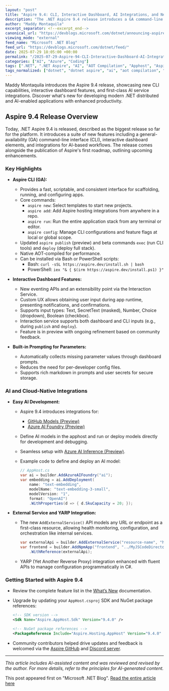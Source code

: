 ```yaml
---
layout: "post"
title: "Aspire 9.4: CLI, Interactive Dashboard, AI Integrations, and New Features"
description: "The .NET Aspire 9.4 release introduces a GA command-line interface, enhanced dashboard interactivity, new AI-focused integrations with GitHub Models and Azure AI Foundry, and various developer productivity improvements. This article by Maddy Montaquila highlights key features, code examples, and guidance for upgrading."
author: "Maddy Montaquila"
excerpt_separator: <!--excerpt_end-->
canonical_url: "https://devblogs.microsoft.com/dotnet/announcing-aspire-9-4/"
viewing_mode: "external"
feed_name: "Microsoft .NET Blog"
feed_url: "https://devblogs.microsoft.com/dotnet/feed/"
date: 2025-07-29 18:05:00 +00:00
permalink: "/2025-07-29-Aspire-94-CLI-Interactive-Dashboard-AI-Integrations-and-New-Features.html"
categories: ["AI", "Azure", "Coding"]
tags: [".NET", ".NET Aspire", "AI", "AOT Compilation", "Apphost", "Aspire", "Aspire 9.4", "Azure", "Azure AI Foundry", "CLI", "Coding", "Custom Resource", "Dashboard", "Developer Productivity", "External Service", "Featured", "GitHub Models", "Interaction Service", "News", "OpenTelemetry", "YARP Integration"]
tags_normalized: ["dotnet", "dotnet aspire", "ai", "aot compilation", "apphost", "aspire", "aspire 9dot4", "azure", "azure ai foundry", "cli", "coding", "custom resource", "dashboard", "developer productivity", "external service", "featured", "github models", "interaction service", "news", "opentelemetry", "yarp integration"]
---
```


Maddy Montaquila introduces the Aspire 9.4 release, showcasing new CLI capabilities, interactive dashboard features, and first-class AI service integrations. Discover what's new for developing modern .NET distributed and AI-enabled applications with enhanced productivity.<!--excerpt_end-->

## Aspire 9.4 Release Overview

Today, .NET Aspire 9.4 is released, described as the biggest release so far for the platform. It introduces a suite of new features including a general-availability (GA) command-line interface (CLI), interactive dashboard elements, and integrations for AI-based workflows. The release comes alongside the publication of Aspire's first roadmap, outlining upcoming enhancements.

### Key Highlights

- **Aspire CLI (GA):**
  - Provides a fast, scriptable, and consistent interface for scaffolding, running, and configuring apps.
  - Core commands:
    - `aspire new`: Select templates to start new projects.
    - `aspire add`: Add Aspire hosting integrations from anywhere in a repo.
    - `aspire run`: Run the entire application stack from any terminal or editor.
    - `aspire config`: Manage CLI configurations and feature flags at local or global scope.
  - Updated `aspire publish` (preview) and beta commands `exec` (run CLI tools) and `deploy` (deploy full stack).
  - Native AOT-compiled for performance.
  - Can be installed via Bash or PowerShell scripts:
    - Bash: `curl -sSL https://aspire.dev/install.sh | bash`
    - PowerShell: `iex "& { $(irm https://aspire.dev/install.ps1) }"`

- **Interactive Dashboard Features:**
  - New eventing APIs and an extensibility point via the Interaction Service.
  - Custom UX allows obtaining user input during app runtime, presenting notifications, and confirmations.
  - Supports input types: Text, SecretText (masked), Number, Choice (dropdown), Boolean (checkbox).
  - Interaction service supports both dashboard and CLI inputs (e.g., during `publish` and `deploy`).
  - Feature is in preview with ongoing refinement based on community feedback.

- **Built-in Prompting for Parameters:**
  - Automatically collects missing parameter values through dashboard prompts.
  - Reduces the need for per-developer config files.
  - Supports rich markdown in prompts and user secrets for secure storage.

### AI and Cloud-Native Integrations

- **Easy AI Development:**
  - Aspire 9.4 introduces integrations for:
    - [GitHub Models (Preview)](https://learn.microsoft.com/dotnet/aspire/github/github-models-integration)
    - [Azure AI Foundry (Preview)](https://learn.microsoft.com/dotnet/aspire/azureai/azureai-foundry-integration)
  - Define AI models in the apphost and run or deploy models directly for development and debugging.
  - Seamless setup with [Azure AI Inference (Preview)](https://learn.microsoft.com/dotnet/aspire/azureai/azureai-inference-integration).
  - Example code to define and deploy an AI model:

    ```csharp
    // AppHost.cs
    var ai = builder.AddAzureAIFoundry("ai");
    var embedding = ai.AddDeployment(
        name: "text-embedding",
        modelName: "text-embedding-3-small",
        modelVersion: "1",
        format: "OpenAI")
        .WithProperties(d => { d.SkuCapacity = 20; });
    ```

- **External Service and YARP Integration:**
  - The new `AddExternalService()` API models any URL or endpoint as a first-class resource, allowing health monitoring, configuration, and orchestration like internal services.

    ```csharp
    var externalApi = builder.AddExternalService("resource-name", "https://api.example.com");
    var frontend = builder.AddNpmApp("frontend", "../MyJSCodeDirectory")
        .WithReference(externalApi);
    ```

  - YARP (Yet Another Reverse Proxy) integration enhanced with fluent APIs to manage configuration programmatically in C#.

### Getting Started with Aspire 9.4

- Review the complete feature list in the [What’s New](https://learn.microsoft.com/dotnet/aspire/whats-new/dotnet-aspire-9.4) documentation.
- Upgrade by updating your `AppHost.csproj` SDK and NuGet package references:

  ```xml
  <!-- SDK version -->
  <Sdk Name="Aspire.AppHost.Sdk" Version="9.4.0" />

  <!-- NuGet package references -->
  <PackageReference Include="Aspire.Hosting.AppHost" Version="9.4.0" />
  ```

- Community contributors helped drive updates and feedback is welcomed via the [Aspire GitHub](https://github.com/dotnet/aspire) and [Discord server](https://aka.ms/aspire-discord).

---

*This article includes AI-assisted content and was reviewed and revised by the author. For more details, refer to the principles for AI-generated content.*

This post appeared first on "Microsoft .NET Blog". [Read the entire article here](https://devblogs.microsoft.com/dotnet/announcing-aspire-9-4/)
